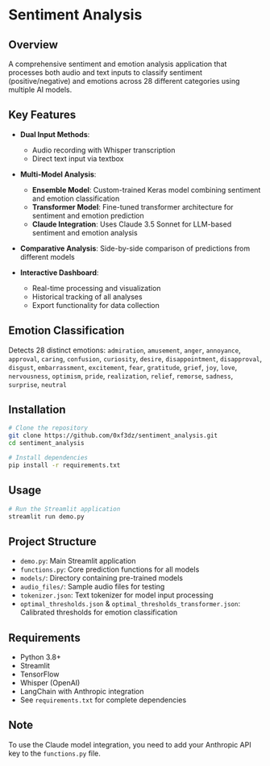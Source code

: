 # Sentiment Analysis

## Overview
A comprehensive sentiment and emotion analysis application that processes both audio and text inputs to classify sentiment (positive/negative) and emotions across 28 different categories using multiple AI models.

## Key Features
- **Dual Input Methods**: 
  - Audio recording with Whisper transcription
  - Direct text input via textbox
  
- **Multi-Model Analysis**:
  - **Ensemble Model**: Custom-trained Keras model combining sentiment and emotion classification
  - **Transformer Model**: Fine-tuned transformer architecture for sentiment and emotion prediction
  - **Claude Integration**: Uses Claude 3.5 Sonnet for LLM-based sentiment and emotion analysis
  
- **Comparative Analysis**: Side-by-side comparison of predictions from different models

- **Interactive Dashboard**:
  - Real-time processing and visualization
  - Historical tracking of all analyses
  - Export functionality for data collection

## Emotion Classification
Detects 28 distinct emotions:
`admiration`, `amusement`, `anger`, `annoyance`, `approval`, `caring`, `confusion`, `curiosity`, `desire`, `disappointment`, `disapproval`, `disgust`, `embarrassment`, `excitement`, `fear`, `gratitude`, `grief`, `joy`, `love`, `nervousness`, `optimism`, `pride`, `realization`, `relief`, `remorse`, `sadness`, `surprise`, `neutral`

## Installation

```bash
# Clone the repository
git clone https://github.com/0xf3dz/sentiment_analysis.git
cd sentiment_analysis

# Install dependencies
pip install -r requirements.txt
```

## Usage

```bash
# Run the Streamlit application
streamlit run demo.py
```

## Project Structure
- `demo.py`: Main Streamlit application
- `functions.py`: Core prediction functions for all models
- `models/`: Directory containing pre-trained models
- `audio_files/`: Sample audio files for testing
- `tokenizer.json`: Text tokenizer for model input processing
- `optimal_thresholds.json` & `optimal_thresholds_transformer.json`: Calibrated thresholds for emotion classification

## Requirements
- Python 3.8+
- Streamlit
- TensorFlow
- Whisper (OpenAI)
- LangChain with Anthropic integration
- See `requirements.txt` for complete dependencies

## Note
To use the Claude model integration, you need to add your Anthropic API key to the `functions.py` file.
